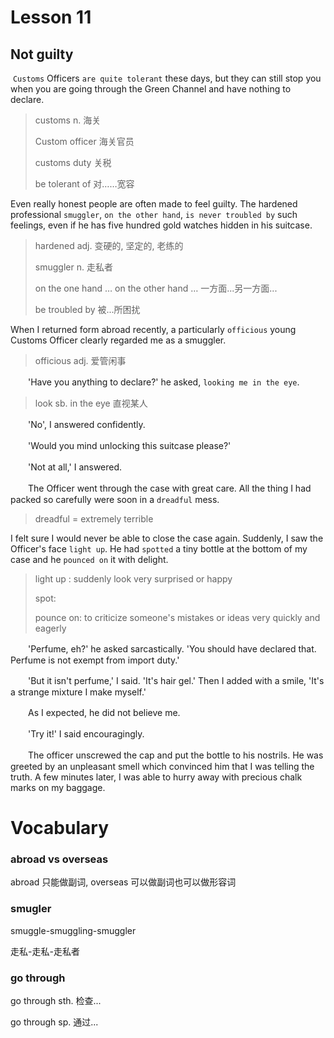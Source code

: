 # Lesson 11 

## Not guilty

​	`Customs` Officers `are quite tolerant` these days, but they can still stop you when you are going through the Green Channel and have nothing to declare. 

> customs n. 海关
>
> Custom officer 海关官员
>
> customs duty 关税
>
> be tolerant of 对……宽容

Even really honest people are often made to feel guilty. The hardened professional `smuggler`, `on the other hand`, `is never troubled by` such feelings, even if he has five hundred gold watches hidden in his suitcase. 

> hardened adj. 变硬的, 坚定的, 老练的 
>
> smuggler n. 走私者 
>
> on the one hand … on the other hand … 一方面...另一方面...
>
> be troubled by 被...所困扰

When I returned form abroad recently, a particularly `officious` young Customs Officer clearly regarded me as a smuggler.

> officious adj. 爱管闲事

　　'Have you anything to declare?' he asked, `looking me in the eye`.

> look sb. in the eye 直视某人

　　'No', I answered confidently.

　　'Would you mind unlocking this suitcase please?'

　　'Not at all,' I answered.

　　The Officer went through the case with great care. All the thing I had packed so carefully were soon in a `dreadful` mess. 

> dreadful = extremely terrible

I felt sure I would never be able to close the case again. Suddenly, I saw the Officer's face `light up`. He had `spotted` a tiny bottle at the bottom of my case and he `pounced on` it with delight.

> light up : suddenly look very surprised or happy
>
> spot: 
>
> pounce on: to criticize someone's mistakes or ideas very quickly and eagerly

　　'Perfume, eh?' he asked sarcastically. 'You should have declared that. Perfume is not exempt from import duty.'

　　'But it isn't perfume,' I said. 'It's hair gel.' Then I added with a smile, 'It's a strange mixture I make myself.'

　　As I expected, he did not believe me.

　　'Try it!' I said encouragingly.

　　The officer unscrewed the cap and put the bottle to his nostrils. He was greeted by an unpleasant smell which convinced him that I was telling the truth. A few minutes later, I was able to hurry away with precious chalk marks on my baggage.

# Vocabulary

### abroad vs overseas

abroad 只能做副词, overseas 可以做副词也可以做形容词

### smugler

smuggle-smuggling-smuggler

走私-走私-走私者

### go through

go through sth. 检查...

go through sp. 通过...